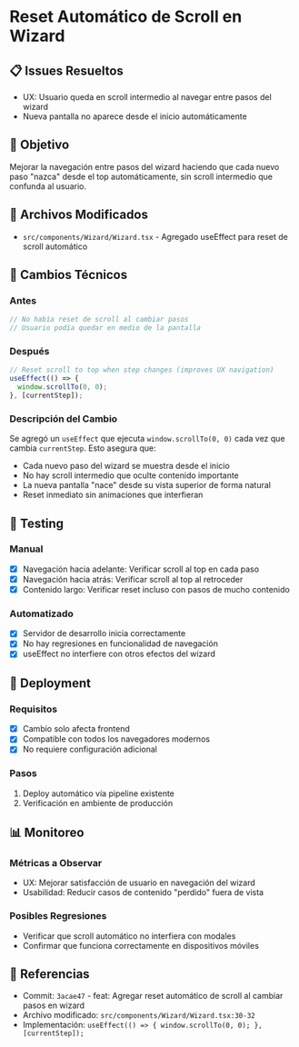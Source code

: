 # Reset Automático de Scroll en Wizard

## 📋 Issues Resueltos
- UX: Usuario queda en scroll intermedio al navegar entre pasos del wizard
- Nueva pantalla no aparece desde el inicio automáticamente

## 🎯 Objetivo
Mejorar la navegación entre pasos del wizard haciendo que cada nuevo paso "nazca" desde el top automáticamente, sin scroll intermedio que confunda al usuario.

## 📁 Archivos Modificados
- `src/components/Wizard/Wizard.tsx` - Agregado useEffect para reset de scroll automático

## 🔧 Cambios Técnicos

### Antes
```jsx
// No había reset de scroll al cambiar pasos
// Usuario podía quedar en medio de la pantalla
```

### Después  
```jsx
// Reset scroll to top when step changes (improves UX navigation)
useEffect(() => {
  window.scrollTo(0, 0);
}, [currentStep]);
```

### Descripción del Cambio
Se agregó un `useEffect` que ejecuta `window.scrollTo(0, 0)` cada vez que cambia `currentStep`. Esto asegura que:

- Cada nuevo paso del wizard se muestra desde el inicio
- No hay scroll intermedio que oculte contenido importante
- La nueva pantalla "nace" desde su vista superior de forma natural
- Reset inmediato sin animaciones que interfieran

## 🧪 Testing

### Manual
- [x] Navegación hacia adelante: Verificar scroll al top en cada paso
- [x] Navegación hacia atrás: Verificar scroll al top al retroceder
- [x] Contenido largo: Verificar reset incluso con pasos de mucho contenido

### Automatizado
- [x] Servidor de desarrollo inicia correctamente
- [x] No hay regresiones en funcionalidad de navegación
- [x] useEffect no interfiere con otros efectos del wizard

## 🚀 Deployment

### Requisitos
- [x] Cambio solo afecta frontend
- [x] Compatible con todos los navegadores modernos
- [x] No requiere configuración adicional

### Pasos
1. Deploy automático vía pipeline existente
2. Verificación en ambiente de producción

## 📊 Monitoreo

### Métricas a Observar
- UX: Mejorar satisfacción de usuario en navegación del wizard
- Usabilidad: Reducir casos de contenido "perdido" fuera de vista

### Posibles Regresiones
- Verificar que scroll automático no interfiera con modales
- Confirmar que funciona correctamente en dispositivos móviles

## 🔗 Referencias
- Commit: `3acae47` - feat: Agregar reset automático de scroll al cambiar pasos en wizard
- Archivo modificado: `src/components/Wizard/Wizard.tsx:30-32`
- Implementación: `useEffect(() => { window.scrollTo(0, 0); }, [currentStep]);`